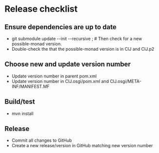 # Release checklist

## Ensure dependencies are up to date

* git submodule update --init --recursive ; # Then check for a new possible-monad version.
* Double-check the that the possible-monad version is in ClJ and ClJ.p2

## Choose new and update version number

* Update version number in parent pom.xml
* Update version number in ClJ.osgi/pom.xml and ClJ.osgi/META-INF/MANIFEST.MF

## Build/test

* mvn install

## Release

* Commit all changes to GitHub
* Create a new release/version in GitHub matching new version number
